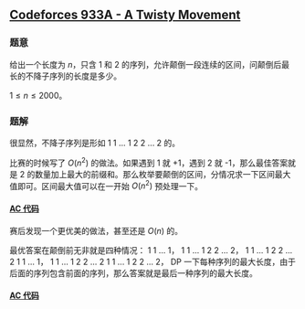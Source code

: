 ## [Codeforces 933A - A Twisty Movement](http://codeforces.com/problemset/problem/933/A)

### 题意

给出一个长度为 $n$，只含 1 和 2 的序列，允许颠倒一段连续的区间，问颠倒后最长的不降子序列的长度是多少。

$1 \le n \le 2000$。

### 题解

很显然，不降子序列是形如 1 1 ... 1 2 2 ... 2 的。

比赛的时候写了 $O(n^2)$ 的做法。如果遇到 1 就 +1，遇到 2 就 -1，那么最佳答案就是 2 的数量加上最大的前缀和。那么枚举要颠倒的区间，分情况求一下区间最大值即可。区间最大值可以在一开始 $O(n^2)$ 预处理一下。

#### [AC 代码](https://github.com/TsReaper/Competitive-Programming/blob/master/codeforces/933A/sol_n2.cpp)

赛后发现一个更优美的做法，甚至还是 $O(n)$ 的。

最优答案在颠倒前无非就是四种情况：
1 1 ... 1，
1 1 ... 1 2 2 ... 2，
1 1 ... 1 2 2 ... 2 1 1 ... 1，
1 1 ... 1 2 2 ... 2 1 1 ... 1 2 2 ... 2，
DP 一下每种序列的最大长度，由于后面的序列包含前面的序列，那么答案就是最后一种序列的最大长度。

#### [AC 代码](https://github.com/TsReaper/Competitive-Programming/blob/master/codeforces/933A/sol_n.cpp)
